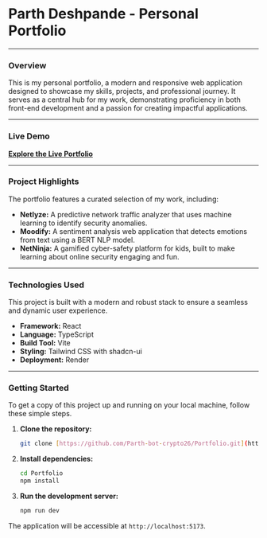 # Parth Deshpande - Personal Portfolio

---

### Overview
This is my personal portfolio, a modern and responsive web application designed to showcase my skills, projects, and professional journey. It serves as a central hub for my work, demonstrating proficiency in both front-end development and a passion for creating impactful applications.

---

### Live Demo
[**Explore the Live Portfolio**](https://parths-portfolio-e80k.onrender.com)

---

### Project Highlights
The portfolio features a curated selection of my work, including:

* **Netlyze:** A predictive network traffic analyzer that uses machine learning to identify security anomalies.
* **Moodify:** A sentiment analysis web application that detects emotions from text using a BERT NLP model.
* **NetNinja:** A gamified cyber-safety platform for kids, built to make learning about online security engaging and fun.

---

### Technologies Used
This project is built with a modern and robust stack to ensure a seamless and dynamic user experience.

* **Framework:** React
* **Language:** TypeScript
* **Build Tool:** Vite
* **Styling:** Tailwind CSS with shadcn-ui
* **Deployment:** Render

---

### Getting Started
To get a copy of this project up and running on your local machine, follow these simple steps.

1.  **Clone the repository:**
    ```bash
    git clone [https://github.com/Parth-bot-crypto26/Portfolio.git](https://github.com/Parth-bot-crypto26/Portfolio.git)
    ```

2.  **Install dependencies:**
    ```bash
    cd Portfolio
    npm install
    ```

3.  **Run the development server:**
    ```bash
    npm run dev
    ```

The application will be accessible at `http://localhost:5173`.
